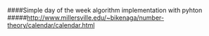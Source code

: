 ####Simple day of the week algorithm implementation with pyhton
#####http://www.millersville.edu/~bikenaga/number-theory/calendar/calendar.html